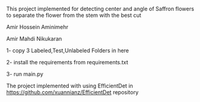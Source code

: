 This project implemented for detecting center and angle of Saffron flowers to separate the flower from the stem with the best cut

Amir Hossein Aminimehr

Amir Mahdi Nikukaran

1- copy 3 Labeled,Test,Unlabeled Folders in here

2- install the requirements from requirements.txt

3- run main.py

The project implemented with using EfficientDet in https://github.com/xuannianz/EfficientDet repository
